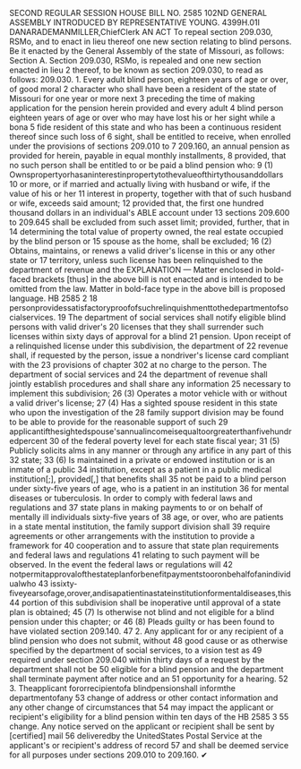 SECOND REGULAR SESSION
HOUSE BILL NO. 2585
102ND GENERAL ASSEMBLY
INTRODUCED BY REPRESENTATIVE YOUNG.
4399H.01I DANARADEMANMILLER,ChiefClerk
AN ACT
To repeal section 209.030, RSMo, and to enact in lieu thereof one new section relating to
blind persons.
Be it enacted by the General Assembly of the state of Missouri, as follows:
Section A. Section 209.030, RSMo, is repealed and one new section enacted in lieu
2 thereof, to be known as section 209.030, to read as follows:
209.030. 1. Every adult blind person, eighteen years of age or over, of good moral
2 character who shall have been a resident of the state of Missouri for one year or more next
3 preceding the time of making application for the pension herein provided and every adult
4 blind person eighteen years of age or over who may have lost his or her sight while a bona
5 fide resident of this state and who has been a continuous resident thereof since such loss of
6 sight, shall be entitled to receive, when enrolled under the provisions of sections 209.010 to
7 209.160, an annual pension as provided for herein, payable in equal monthly installments,
8 provided, that no such person shall be entitled to or be paid a blind pension who:
9 (1) Ownspropertyorhasaninterestinpropertytothevalueofthirtythousanddollars
10 or more, or if married and actually living with husband or wife, if the value of his or her
11 interest in property, together with that of such husband or wife, exceeds said amount;
12 provided that, the first one hundred thousand dollars in an individual's ABLE account under
13 sections 209.600 to 209.645 shall be excluded from such asset limit; provided, further, that in
14 determining the total value of property owned, the real estate occupied by the blind person or
15 spouse as the home, shall be excluded;
16 (2) Obtains, maintains, or renews a valid driver's license in this or any other state or
17 territory, unless such license has been relinquished to the department of revenue and the
EXPLANATION — Matter enclosed in bold-faced brackets [thus] in the above bill is not enacted and is
intended to be omitted from the law. Matter in bold-face type in the above bill is proposed language.
HB 2585 2
18 personprovidessatisfactoryproofofsuchrelinquishmenttothedepartmentofsocialservices.
19 The department of social services shall notify eligible blind persons with valid driver's
20 licenses that they shall surrender such licenses within sixty days of approval for a blind
21 pension. Upon receipt of a relinquished license under this subdivision, the department of
22 revenue shall, if requested by the person, issue a nondriver's license card compliant with the
23 provisions of chapter 302 at no charge to the person. The department of social services and
24 the department of revenue shall jointly establish procedures and shall share any information
25 necessary to implement this subdivision;
26 (3) Operates a motor vehicle with or without a valid driver's license;
27 (4) Has a sighted spouse resident in this state who upon the investigation of the
28 family support division may be found to be able to provide for the reasonable support of such
29 applicantifthesightedspouse'sannualincomeisequaltoorgreaterthanfivehundredpercent
30 of the federal poverty level for each state fiscal year;
31 (5) Publicly solicits alms in any manner or through any artifice in any part of this
32 state;
33 (6) Is maintained in a private or endowed institution or is an inmate of a public
34 institution, except as a patient in a public medical institution[;], provided[,] that benefits shall
35 not be paid to a blind person under sixty-five years of age, who is a patient in an institution
36 for mental diseases or tuberculosis. In order to comply with federal laws and regulations and
37 state plans in making payments to or on behalf of mentally ill individuals sixty-five years of
38 age, or over, who are patients in a state mental institution, the family support division shall
39 require agreements or other arrangements with the institution to provide a framework for
40 cooperation and to assure that state plan requirements and federal laws and regulations
41 relating to such payment will be observed. In the event the federal laws or regulations will
42 notpermitapprovalofthestateplanforbenefitpaymentstooronbehalfofanindividualwho
43 issixty-fiveyearsofage,orover,andisapatientinastateinstitutionformentaldiseases,this
44 portion of this subdivision shall be inoperative until approval of a state plan is obtained;
45 (7) Is otherwise not blind and not eligible for a blind pension under this chapter; or
46 (8) Pleads guilty or has been found to have violated section 209.140.
47 2. Any applicant for or any recipient of a blind pension who does not submit, without
48 good cause or as otherwise specified by the department of social services, to a vision test as
49 required under section 209.040 within thirty days of a request by the department shall not be
50 eligible for a blind pension and the department shall terminate payment after notice and an
51 opportunity for a hearing.
52 3. Theapplicant fororrecipientofa blindpensionshall informthe departmentofany
53 change of address or other contact information and any other change of circumstances that
54 may impact the applicant or recipient's eligibility for a blind pension within ten days of the
HB 2585 3
55 change. Any notice served on the applicant or recipient shall be sent by [certified] mail
56 deliveredby the UnitedStates Postal Service at the applicant's or recipient's address of record
57 and shall be deemed service for all purposes under sections 209.010 to 209.160.
✔